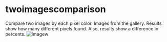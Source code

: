 # twoimagescomparison

Compare two images by each pixel color.
Images from the gallery.
Results show how many different pixels found.
Also, results show a difference in percents.
![Imagew](C:\Users\Oleksii\AndroidStudioProjects\FlutterProjects\two_images_comparison\images\image2png?raw=true "Title")
